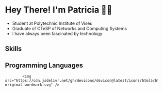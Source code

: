 # Hey There! I'm Patricia 👋🏻

- Student at Polytechnic Institute of Viseu
- Graduate of CTeSP of Networks and Computing Systems
- I have always been fascinated by technology

## Skills

## Programming Languages

            <img src="https://cdn.jsdelivr.net/gh/devicons/devicon@latest/icons/html5/html5-original-wordmark.svg" />
          
